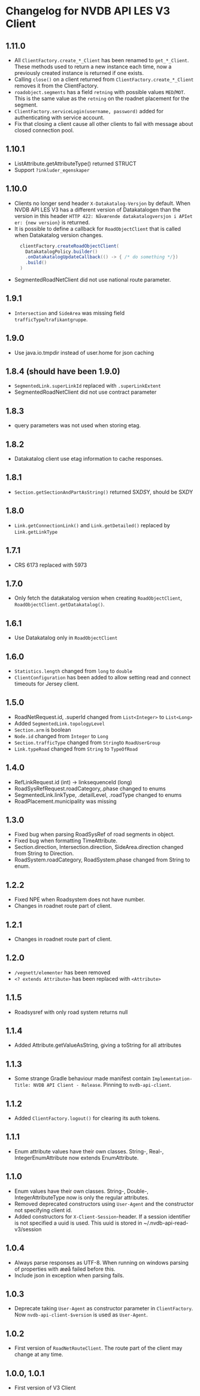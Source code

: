 # Changelog for NVDB API LES V3 Client

## 1.11.0
* All `ClientFactory.create_*_Client` has been renamed to `get_*_Client`. These methods used to return a new instance each
time, now a previously created instance is returned if one exists. 
* Calling `close()` on a client returned from `ClientFactory.create_*_Client` removes it from the ClientFactory.
* `roadobject.segments` has a field `retning` with possible values `MED`/`MOT`. This is the same value as the `retning`
on the roadnet placement for the segment. 
* `ClientFactory.serviceLogin(username, password)` added for authenticating with service account.
* Fix that closing a client cause all other clients to fail with message about closed connection pool.

## 1.10.1
* ListAttribute.getAttributeType() returned STRUCT
* Support `?inkluder_egenskaper`

## 1.10.0
* Clients no longer send header `X-Datakatalog-Versjon` by default.
  When NVDB API LES V3 has a different version of Datakatalogen than the version in this header 
  `HTTP 422: Nåværende datakatalogversjon i APIet er: {new version}` is returned.
* It is possible to define a callback for `RoadObjectClient` that is called when Datakatalog version changes.
  ```java
    clientFactory.createRoadObjectClient(
      DatakatalogPolicy.builder()
      .onDatakatalogUpdateCallback(() -> { /* do something */})    
      .build()
    )
  ```
* SegmentedRoadNetClient did not use national route parameter.

## 1.9.1
* `Intersection` and `SideArea` was missing field `trafficType`/`trafikantgruppe`.

## 1.9.0
* Use java.io.tmpdir instead of user.home for json caching 

## 1.8.4 (should have been 1.9.0)
* `SegmentedLink.superLinkId` replaced with `.superLinkExtent` 
* SegmentedRoadNetClient did not use contract parameter

## 1.8.3
* query parameters was not used when storing etag.

## 1.8.2
* Datakatalog client use etag information to cache responses.

## 1.8.1
* `Section.getSectionAndPartAsString()` returned SX*DS*Y, should be SX*D*Y
 
## 1.8.0
* `Link.getConnectionLink()` and `Link.getDetailed()` replaced by `Link.getLinkType`
 
## 1.7.1
* CRS 6173 replaced with 5973
 
## 1.7.0
* Only fetch the datakatalog version when creating `RoadObjectClient`, `RoadObjectClient.getDatakatalog()`.

## 1.6.1
* Use Datakatalog only in `RoadObjectClient`

## 1.6.0
* `Statistics.length` changed from `long` to `double`
* `ClientConfiguration` has been added to allow setting read and connect timeouts for Jersey client.

## 1.5.0
* RoadNetRequest.id, .superId changed from `List<Integer>` to `List<Long>`
* Added `SegmentedLink.topologyLevel`
* `Section.arm` is boolean
* `Node.id` changed from `Integer` to `Long`
* `Section.trafficType` changed from `String`to `RoadUserGroup`
* `Link.typeRoad` changed from `String` to `TypeOfRoad`

## 1.4.0
* RefLinkRequest.id (int) -> linksequenceId (long)
* RoadSysRefRequest.roadCategory,.phase changed to enums
* SegmentedLink.linkType, .detailLevel, .roadType changed to enums
* RoadPlacement.municipality was missing

## 1.3.0
* Fixed bug when parsing RoadSysRef of road segments in object.
* Fixed bug when formatting TimeAttribute.
* Section.direction, Intersection.direction, SideArea.direction changed from 
String to Direction.
* RoadSystem.roadCategory, RoadSystem.phase changed from String to enum.

## 1.2.2
* Fixed NPE when Roadsystem does not have number.
* Changes in roadnet route part of client.

## 1.2.1
* Changes in roadnet route part of client.  

## 1.2.0
* `/vegnett/elementer` has been removed
* `<? extends Attribute>` has been replaced with `<Attribute>` 

## 1.1.5
* Roadsysref with only road system returns null

## 1.1.4
* Added Attribute.getValueAsString, giving a toString for all attributes

## 1.1.3
* Some strange Gradle behaviour made manifest contain `Implementation-Title: NVDB API Client - Release`. Pinning to `nvdb-api-client`.

## 1.1.2
* Added `ClientFactory.logout()` for clearing its auth tokens.

## 1.1.1
* Enum attribute values have their own classes. String-, Real-, IntegerEnumAttribute now
extends EnumAttribute. 

## 1.1.0
* Enum values have their own classes. String-, Double-, IntegerAttributeType now
is only the regular attributes.
* Removed deprecated constructors using `User-Agent` and the 
constructor not specifying client id.
* Added constructors for `X-Client-Session`-header. If a session identifier
is not specified a uuid is used. This uuid is stored in ~/.nvdb-api-read-v3/session

## 1.0.4
* Always parse responses as UTF-8. When running on windows parsing 
of properties with æøå failed before this.
* Include json in exception when parsing fails.

## 1.0.3
* Deprecate taking `User-Agent` as constructor parameter in `ClientFactory`.
Now `nvdb-api-client-$version` is used as `User-Agent`.

## 1.0.2
* First version of `RoadNetRouteClient`. The route part of the client may
change at any time.

## 1.0.0, 1.0.1
* First version of V3 Client
